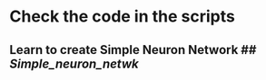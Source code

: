 # Check the code in the scripts #

## Learn to create Simple Neuron Network ## _**Simple_neuron_netwk**_ 
